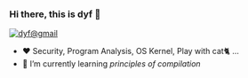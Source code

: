 <!-- <img align='right' src="https://github-readme-stats.vercel.app/api?username=Explainaur&hide_border=true&show_icons=true&title_color=404040&text_color=606060&bg_color=151515"> -->

### Hi there, this is dyf 👋
[![dyf@gmail](https://img.shields.io/static/v1?label=dyf@gmail.com&message=%20&color=blue&logo=gmail&style=flat-square&logoColor=white)](mailto:dyf.auroa@gmail.com)
<!-- <!-- -->

- ❤️ Security, Program Analysis, OS Kernel, Play with cat🐈 ...
- 🌱 I’m currently learning *principles of compilation*
<!--  -->

